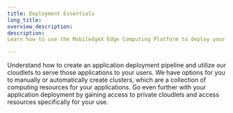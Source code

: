```yaml
---
title: Deployment Essentials
long_title:
overview_description:
description:
Learn how to use the MobiledgeX Edge Computing Platform to deploy your applications and integrate our SDKs for Android, iOS, and Unity

---
```


Understand how to create an application deployment pipeline and utilize our cloudlets to serve those applications to your users. We have options for you to manually or automatically create clusters, which are a collection of computing resources for your applications. Go even further with your application deployment by gaining access to private cloudlets and access resources specifically for your use.

